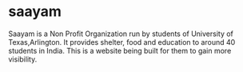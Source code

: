 # saayam

Saayam is a Non Profit Organization run by students of University of Texas,Arlington. It provides shelter, food and education to around 40 students in India.
This is a website being built for them to gain more visibility.  
